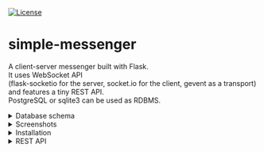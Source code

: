 [![License](https://img.shields.io/badge/license-MIT-green)](https://tldrlegal.com/license/mit-license)
<br>

# simple-messenger
A client-server messenger built with Flask.<br>
It uses WebSocket API<br> 
(flask-socketio for the server, socket.io for the client, gevent as a transport)<br> 
and features a tiny REST API.<br>
PostgreSQL or sqlite3 can be used as RDBMS.

<details>
  
 <summary> 
    Database schema
  </summary>
  
  <br>
  
  ![Database schema](./screenshots/schema.png)
  <i>Made using <a href="https://pgmodeler.io/">pgmaker</a></i> 

</details>

<details>

  <summary>
      Screenshots
  </summary>
    
  <br>
    
  ![Registration page](./screenshots/2.png)
  <i>Registration page</i>
  
<br>

  ![After registration](./screenshots/3.png)
  <i>After registration, the user is automatically logged in, but stays unconfirmed - they have to check the inbox and follow the provided link </i> 
  
<br>

  ![Confirmation is completed](./screenshots/4.png)
  <i>Confirmation is completed</i>
  
<br>

  ![Logged out](./screenshots/5.png)
  <i>Logged out</i>
  
<br>

  ![Wrong user data](./screenshots/6.png)
  <i>Wrong user data</i>
  
<br>

  ![Main page](./screenshots/7.png)
  <i>Main page</i>
  
<br>

  ![Main page, several users selected](./screenshots/8.png)
  <i>Main page, several users selected</i>
  
<br>

  ![Main page, 3 unread messages](./screenshots/9.png)
  <i>Main page, 3 unread messages</i>
  
<br>

  ![Main page, chat selected](./screenshots/10.png)
  <i>Main page, chat selected</i>
  
<br>

  ![Main page, users and chats are filtered](./screenshots/11.png)
  <i>Main page, users and chats are filtered</i>
  
<br>

  ![Main page, users and chats filtered, no chats found](./screenshots/12.png)
  <i>Main page, users and chats filtered, no chats found</i>
  
<br>

  ![Generic error page](./screenshots/404.png)
  <i>Generic error page</i>   
    
</details>

<details>
  
  <summary>
    Installation
  </summary>
  
  <br>

  The easiest way to run the app is to create a Docker image and then run a container.<br>
  If you have a Debian-based system (Ubuntu, Mint...), the following steps should work:<br>
  - clone the repository
  ```
  $ git clone https://github.com/96tm/simple-messenger.git
  ```
  - navigate to the project directory (Dockerfile is inside) and create a Docker image
  ```
  $ sudo docker build -t simple_messenger:latest .
  ```
  - download a Postgres image
  ```
  $ sudo docker pull postgres
  ```
  - run a Postgres container replacing "/directory/to/mount" with an appropriate directory
    to store the database <br>
    (if you have Postgres service on your system, 
    you'll need to stop it with  something like <br>
    ```$ sudo service postgresql stop```)
  ```
  $ sudo docker run --name postgres -d -p 5432:5432 \
    -e POSTGRES_USER=postgres_user \
    -e POSTGRES_PASSWORD=postgres_password \
    -e POSTGRES_DB=db_name \
    -v /directory/to/mount:/var/lib/postgresql/data \
    --rm postgres:latest
  ```
  - run a container with the Simple Messenger image<br>
    (you'll need to assign appropriate values to<br>
     ```SECRET_KEY```, ```MAIL_SERVER```, ```MAIL_SENDER```,
     ```MAIL_USERNAME``` and ```MAIL_PASSWORD```;<br>
     also, if you don't want to add fake users for testing,
     remove the line <br>
     ```-e ADD_TEST_USERS=1 \```)
  ```
  $ sudo docker run --name simple_messenger -d -p 8000:5000 \
    -e ADD_TEST_USERS=1 \
    -e SECRET_KEY=make_it_secret \
    -e SESSION_TYPE=filesystem \
    -e MAIL_SERVER=mail_server \
    -e MAIL_SENDER=mail@send.er \
    -e MAIL_PORT=587 \
    -e MAIL_USE_TLS=true \
    -e MAIL_USERNAME=username \
    -e MAIL_PASSWORD="password" \
    --link postgres:dbserver \
    -e DATABASE_URI=postgresql://postgres_user:postgres_password@dbserver/db_name \
    --rm simple_messenger:latest
  ```
  Now you can open the app at <a href="http://localhost:8000">localhost:8000 </a> and register.<br>
  If test users were added (```-e ADD_TEST_USERS=1```),<br>
  you can log in right away 
  with the following email/password pairs:
  - email: ```arthur@arthur.arthur```, password: ```arthur```;
  - email: ```morgain@morgain.morgain```, ```password: morgain```;
  - email: ```merlin@merlin.merlin```, ```password: merlin```.
</details>

<details>
  
 <summary> 
  REST API
 </summary>
 
 The following actions are available:
 - get a list of the authenticated user's chats
 ```/api/v1.0/chats```;
 - get a chat by id
 ```/api/v1.0/chats/1```;
 - get a list of messages in the chat
 ```/api/v1.0/chats/1/messages```;
 - get a message by the id from the chat
 ```/api/v1.0/chats/1/messages/1```;
 - send a message
 ```/api/v1.0/chats/1/messages/```.

 Sending a message requires a JSON object in the form 
 ```{"text" :"your_message_text"}```
 in the request.
 
</details>